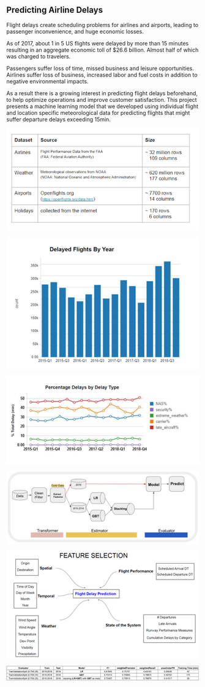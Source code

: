 ## Predicting Airline Delays

Flight delays create scheduling problems for airlines and airports, leading to passenger inconvenience, and huge economic losses. 

As of 2017, about 1 in 5 US flights were delayed by more than 15 minutes resulting in an aggregate economic toll of $26.6 billion. Almost half of which was charged to travelers.

Passengers suffer loss of time, missed business and leisure opportunities. 
Airlines suffer loss of business, increased labor and fuel costs in addition to negative environmental impacts. 

As a result there is a growing interest in predicting flight delays beforehand, to help optimize operations and improve customer satisfaction. 
This project presents a machine learning model that we developed using individual flight and location specific meteorological data for predicting flights that might suffer departure delays exceeding 15min.

![](Code/Images/DataSpecs.png)

![](Code/Images/FlightsByYear.png)

![](Code/Images/DelayByType.png)

![](Code/Images/ModelPipeline.png)

![](Code/Images/FeatureSelection.png)

![](Code/Images/TSV%20results%20on%202019.png)